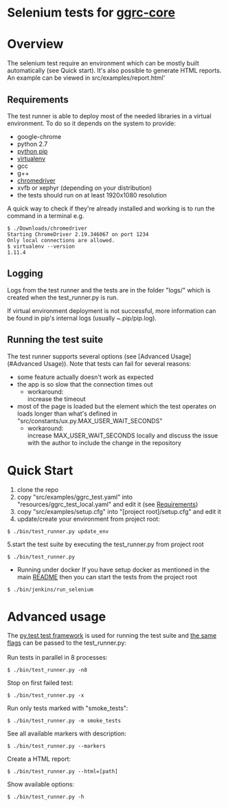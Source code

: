 # Selenium tests for [ggrc-core](https://github.com/google/ggrc-core)

# Overview
The selenium test require an environment which can be mostly built
automatically (see Quick start). It's also possible to generate HTML reports.
 An example can be viewed in src/examples/report.html'

## Requirements
The test runner is able to deploy most of the needed libraries in a virtual
environment. To do so it depends on the system to provide:
* google-chrome
* python 2.7
* [python pip](https://pip.pypa.io/en/latest/installing/)
* [virtualenv](https://virtualenv.pypa.io/en/latest/installation.html)
* gcc
* g++
* [chromedriver](https://sites.google.com/a/chromium.org/chromedriver/downloads)
* xvfb or xephyr (depending on your distribution)
* the tests should run on at least 1920x1080 resolution

A quick way to check if they're already installed and working is to run
the command in a terminal e.g. <br />
```
$ ./Downloads/chromedriver
Starting ChromeDriver 2.19.346067 on port 1234
Only local connections are allowed.
$ virtualenv --version
1.11.4
```

## Logging
Logs from the test runner and the tests are in the folder "logs/" which
is created when the test_runner.py is run.

If virtual environment deployment is not successful, more
information can be found in pip's internal logs (usually ~.pip/pip.log).

## Running the test suite
The test runner supports several options (see [Advanced Usage](#Advanced Usage)).
Note that tests can fail for several reasons:
* some feature actually doesn't work as expected
* the app is so slow that the connection times out
  * workaround: <br />increase the timeout
* most of the page is loaded but the element which the test operates on loads
longer than what's defined in "src/constants/ux.py.MAX_USER_WAIT_SECONDS"
  * workaround: <br />
  increase MAX_USER_WAIT_SECONDS locally and discuss the issue with the author
  to include the change in the repository

# Quick Start
1. clone the repo
2. copy "src/examples/ggrc_test.yaml" into "resources/ggrc_test_local.yaml" and
edit it (see [Requirements](#Requirements))
3. copy "src/examples/setup.cfg" into "[project root]/setup.cfg" and edit it
4. update/create your environment from project root:
```
$ ./bin/test_runner.py update_env
```
5.start the test suite by executing the test_runner.py from project root
```
$ ./bin/test_runner.py
```

* Running under docker
If you have setup docker as mentioned in the main [README](https://github.com/google/ggrc-core/blob/develop/README.md)
then you can start the tests from the project root
```
$ ./bin/jenkins/run_selenium
```

# Advanced usage
The [py.test test framework](http://pytest.org/latest//)
is used for running the test suite and [the same flags](https://pytest.org/latest/usage.html)
can be passed to the test_runner.py:<br /><br />
Run tests in parallel in 8 processes:
```
$ ./bin/test_runner.py -n8
```
Stop on first failed test:
```
$ ./bin/test_runner.py -x
```
Run only tests marked with "smoke_tests":
```
$ ./bin/test_runner.py -m smoke_tests
```
See all available markers with description:
```
$ ./bin/test_runner.py --markers
```
Create a HTML report:
```
$ ./bin/test_runner.py --html=[path]
```
Show available options:
```
$ ./bin/test_runner.py -h
```